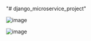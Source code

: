 "# django_microservice_project" 

![image](https://github.com/user-attachments/assets/746cd7a4-cf3e-4165-a547-bfb1e7f7b484)




![image](https://github.com/user-attachments/assets/677bc190-b382-4377-9384-eacefbadad6d)
